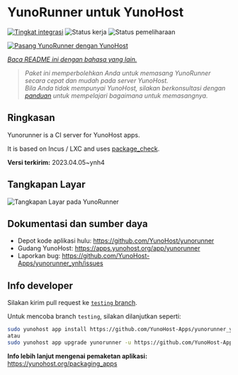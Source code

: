 <!--
N.B.: README ini dibuat secara otomatis oleh <https://github.com/YunoHost/apps/tree/master/tools/readme_generator>
Ini TIDAK boleh diedit dengan tangan.
-->

# YunoRunner untuk YunoHost

[![Tingkat integrasi](https://dash.yunohost.org/integration/yunorunner.svg)](https://ci-apps.yunohost.org/ci/apps/yunorunner/) ![Status kerja](https://ci-apps.yunohost.org/ci/badges/yunorunner.status.svg) ![Status pemeliharaan](https://ci-apps.yunohost.org/ci/badges/yunorunner.maintain.svg)

[![Pasang YunoRunner dengan YunoHost](https://install-app.yunohost.org/install-with-yunohost.svg)](https://install-app.yunohost.org/?app=yunorunner)

*[Baca README ini dengan bahasa yang lain.](./ALL_README.md)*

> *Paket ini memperbolehkan Anda untuk memasang YunoRunner secara cepat dan mudah pada server YunoHost.*  
> *Bila Anda tidak mempunyai YunoHost, silakan berkonsultasi dengan [panduan](https://yunohost.org/install) untuk mempelajari bagaimana untuk memasangnya.*

## Ringkasan

Yunorunner is a CI server for YunoHost apps.

It is based on Incus / LXC and uses [package_check](https://github.com/YunoHost/package_check).


**Versi terkirim:** 2023.04.05~ynh4

## Tangkapan Layar

![Tangkapan Layar pada YunoRunner](./doc/screenshots/screenshot.png)

## Dokumentasi dan sumber daya

- Depot kode aplikasi hulu: <https://github.com/YunoHost/yunorunner>
- Gudang YunoHost: <https://apps.yunohost.org/app/yunorunner>
- Laporkan bug: <https://github.com/YunoHost-Apps/yunorunner_ynh/issues>

## Info developer

Silakan kirim pull request ke [`testing` branch](https://github.com/YunoHost-Apps/yunorunner_ynh/tree/testing).

Untuk mencoba branch `testing`, silakan dilanjutkan seperti:

```bash
sudo yunohost app install https://github.com/YunoHost-Apps/yunorunner_ynh/tree/testing --debug
atau
sudo yunohost app upgrade yunorunner -u https://github.com/YunoHost-Apps/yunorunner_ynh/tree/testing --debug
```

**Info lebih lanjut mengenai pemaketan aplikasi:** <https://yunohost.org/packaging_apps>
